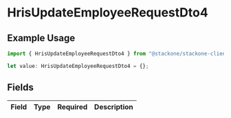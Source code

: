 # HrisUpdateEmployeeRequestDto4

## Example Usage

```typescript
import { HrisUpdateEmployeeRequestDto4 } from "@stackone/stackone-client-ts/sdk/models/shared";

let value: HrisUpdateEmployeeRequestDto4 = {};
```

## Fields

| Field       | Type        | Required    | Description |
| ----------- | ----------- | ----------- | ----------- |